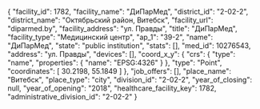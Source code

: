 {
    "facility_id": 1782,
    "facility_name": "ДиПарМед",
    "district_id": "2-02-2",
    "district_name": "Октябрьский район, Витебск",
    "facility_url": "diparmed.by",
    "facility_address": "ул. Правды",
    "title": "ДиПарМед",
    "facility_type": "Медицинский центр",
    "ap_1": "39-2",
    "name": "ДиПарМед",
    "state": "public institution",
    "stats": [],
    "med_id": 10276543,
    "address": "ул. Правды",
    "devices": [],
    "coord_x_y": {
        "crs": {
            "type": "name",
            "properties": {
                "name": "EPSG:4326"
            }
        },
        "type": "Point",
        "coordinates": [
            30.2198,
            55.1849
        ]
    },
    "job_offers": [],
    "place_name": "Витебск",
    "place_type": "city",
    "division_id": "2-02-2",
    "year_of_closing": null,
    "year_of_opening": "2018",
    "healthcare_facility_key": 1782,
    "administrative_division_id": "2-02-2"
}
